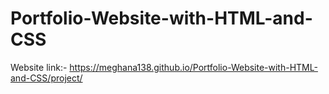 # Portfolio-Website-with-HTML-and-CSS
Website link:- https://meghana138.github.io/Portfolio-Website-with-HTML-and-CSS/project/
